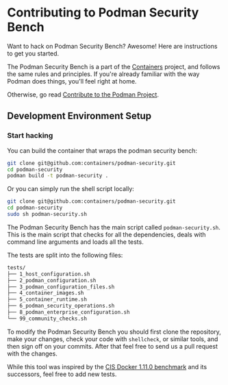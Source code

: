 # Contributing to Podman Security Bench

Want to hack on Podman Security Bench? Awesome! Here are instructions to get you
started.

The Podman Security Bench is a part of the [Containers](https://github.com/containers)
project, and follows the same rules and principles. If you're already familiar
with the way Podman does things, you'll feel right at home.

Otherwise, go read
[Contribute to the Podman Project](https://github.com/containers/podman/blob/main/CONTRIBUTING.md).

## Development Environment Setup

### Start hacking

You can build the container that wraps the podman security bench:

```sh
git clone git@github.com:containers/podman-security.git
cd podman-security
podman build -t podman-security .
```

Or you can simply run the shell script locally:

```sh
git clone git@github.com:containers/podman-security.git
cd podman-security
sudo sh podman-security.sh
```

The Podman Security Bench has the main script called `podman-security.sh`.
This is the main script that checks for all the dependencies, deals with
command line arguments and loads all the tests.

The tests are split into the following files:

```sh
tests/
├── 1_host_configuration.sh
├── 2_podman_configuration.sh
├── 3_podman_configuration_files.sh
├── 4_container_images.sh
├── 5_container_runtime.sh
├── 6_podman_security_operations.sh
├── 8_podman_enterprise_configuration.sh
└── 99_community_checks.sh
```

To modify the Podman Security Bench you should first clone the repository,
make your changes, check your code with `shellcheck`, or similar tools, and
then sign off on your commits. After that feel free to send us a pull request
with the changes.

While this tool was inspired by the [CIS Docker 1.11.0 benchmark](https://www.cisecurity.org/benchmark/docker/)
and its successors, feel free to add new tests.
